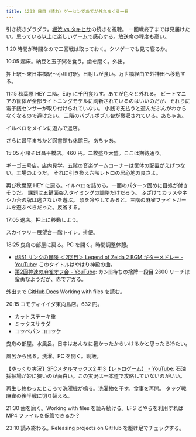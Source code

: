 ```yaml
---
title: 1232 日目（晴れ）ゲーセンであてが外れまくる一日
---
```


引き続きダラダラ。[堀渋 vs タキヒサ](https://www.youtube.com/watch?v=D4SodQd5gfU)の続きを視聴。
一回戦終了までは見届けたい。思っている以上に楽しいゲームで感心する。放送席の程度も高い。

1:20 時間が時間なので二回戦は取っておく。クソゲーでも見て寝るか。

10:05 起床。納豆と玉子粥を食う。歯を磨く。外出。

押上駅～東日本橋駅～小川町駅。日射しが強い。万世橋経由で外神田へ移動する。

11:15 秋葉原 HEY 二階。Edy に千円食わす。あてが色々と外れる。
ビートマニアの筐体が全部ライトニングモデルに刷新されているのはいいのだが、それらに電子銭センサーが取り付けられていない。
小銭で支払うと遊んだぶんがわからなくなるので避けたい。
三階のバブルボブル台が撤収されている。あちゃあ。

イルベロをメインに遊んで退店。

さらに昌平まちかど図書館も休館日。あちゃあ。

15:05 小諸そば昌平橋店。460 円。二枚盛り大盛。ここは期待通り。

ギーゴ三号店。店内見学。五階の音楽ゲームコーナーは筐体の配置がえげつない。工場のようだ。
それに引き換え六階レトロの居心地の良さよ。

再び秋葉原 HEY に戻る。イルベロを詰める。一面のパターン固めに目処が付きそうだ。
課題は五鍵面突入タイミングの調整だけだろう。
ふざけてカラスやネシカ台の牌は逃さないを遊ぶ。
頭を冷やしてみると、三階の麻雀ファイトガールを遊ぶべきだった。反省する。

17:05 退店。押上に移動しよう。

スカイツリー展望台一階トイレ。排便。

18:25 曳舟の部屋に戻る。PC を開く。時間調整休憩。

* [#851 リンクの冒険 ＜2回目＞ Legend of Zelda 2 BGM ギターメドレー - YouTube](https://www.youtube.com/watch?v=hvOc4Vs7u_8):
  このタイトルはやはり神殿の曲。
* [第2回神速の麻雀オフ会 - YouTube](https://www.youtube.com/watch?v=277LorSsOOA):
  カン🀋待ちの捨牌一段目 2600 リーチは蛮勇なようだが、赤でアガる。

外出まで [GitHub Docs] Working with files を読む。

20:15 コモディイイダ東向島店。632 円。

* カットステーキ重
* ミックスサラダ
* コッペパンコロッケ

曳舟の部屋。水風呂。日中はあんなに暑かったからいけるかと思ったら冷たい。

風呂から出る。洗濯。PC を開く。晩飯。

[【ゆっくり実況】SFCメタルマックス2 #13【レトロゲーム】 - YouTube](https://www.youtube.com/watch?v=zP8uaBXBqNA):
石油採掘場が妙に狭いのが面白い。この実況は一本道で攻略していないのがいい。

再生し終わったところで洗濯機が鳴る。洗濯物を干す。食事を再開。
タッグ戦麻雀の後半戦に切り替える。

21:30 歯を磨く。Working with files を読み続ける。LFS とやらを利用すれば
MP4 ファイルを保管できるか？

23:10 読み終わる。Releasing projects on GitHub を駆け足でチェックする。

[GitHub Docs]: https://docs.github.com/en
